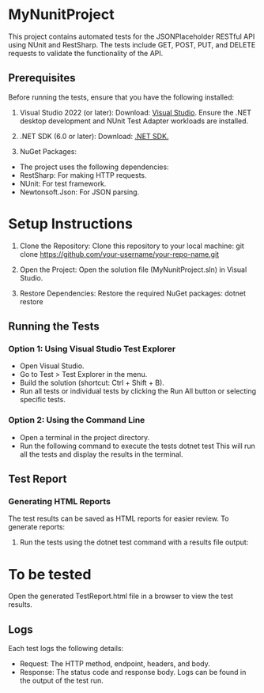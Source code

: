 # MyNunitProject

 This project contains automated tests for the JSONPlaceholder RESTful API using NUnit and RestSharp. The tests include GET, POST, PUT, and DELETE requests to validate the functionality of the API.

## Prerequisites
Before running the tests, ensure that you have the following installed:

1. Visual Studio 2022 (or later):
Download: [Visual Studio](https://visualstudio.microsoft.com/).
Ensure the .NET desktop development and NUnit Test Adapter workloads are installed.
2. .NET SDK (6.0 or later):
Download: [.NET SDK.](https://dotnet.microsoft.com/download)

3. NuGet Packages:
- The project uses the following dependencies:
- RestSharp: For making HTTP requests.
- NUnit: For test framework.
- Newtonsoft.Json: For JSON parsing.

# Setup Instructions
1. Clone the Repository: Clone this repository to your local machine:
git clone https://github.com/your-username/your-repo-name.git

2. Open the Project: Open the solution file (MyNunitProject.sln) in Visual Studio.

3. Restore Dependencies: Restore the required NuGet packages:
   dotnet restore
## Running the Tests
### Option 1: Using Visual Studio Test Explorer
- Open Visual Studio.
- Go to Test > Test Explorer in the menu.
- Build the solution (shortcut: Ctrl + Shift + B).
- Run all tests or individual tests by clicking the Run All button or selecting specific tests.

### Option 2: Using the Command Line
- Open a terminal in the project directory.
- Run the following command to execute the tests
  dotnet test
This will run all the tests and display the results in the terminal.



## Test Report
### Generating HTML Reports
The test results can be saved as HTML reports for easier review. To generate reports:
1. Run the tests using the dotnet test command with a results file output:
# To be tested 
Open the generated TestReport.html file in a browser to view the test results.

## Logs
Each test logs the following details:

- Request: The HTTP method, endpoint, headers, and body.
- Response: The status code and response body.
Logs can be found in the output of the test run.


